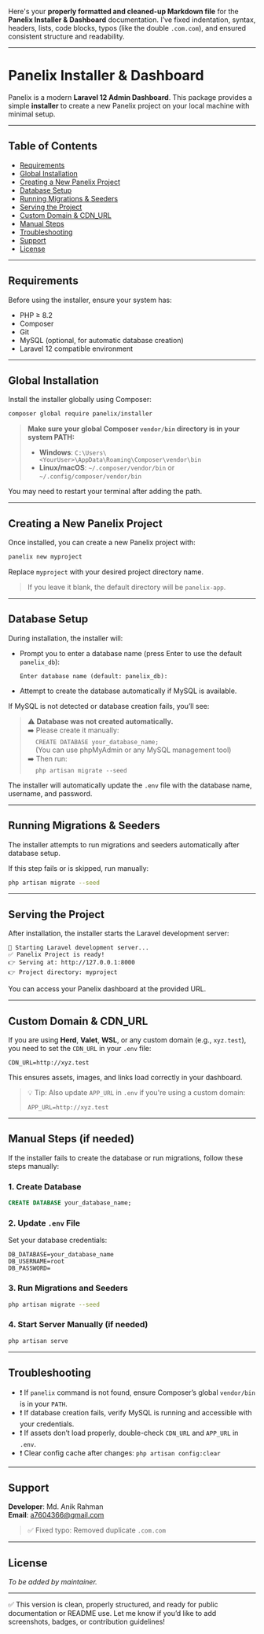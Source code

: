 Here's your **properly formatted and cleaned-up Markdown file** for the **Panelix Installer & Dashboard** documentation. I’ve fixed indentation, syntax, headers, lists, code blocks, typos (like the double `.com.com`), and ensured consistent structure and readability.

---

# Panelix Installer & Dashboard

Panelix is a modern **Laravel 12 Admin Dashboard**. This package provides a simple **installer** to create a new Panelix project on your local machine with minimal setup.

---

## Table of Contents

- [Requirements](#requirements)
- [Global Installation](#global-installation)
- [Creating a New Panelix Project](#creating-a-new-panelix-project)
- [Database Setup](#database-setup)
- [Running Migrations & Seeders](#running-migrations--seeders)
- [Serving the Project](#serving-the-project)
- [Custom Domain & CDN_URL](#custom-domain--cdn_url)
- [Manual Steps](#manual-steps)
- [Troubleshooting](#troubleshooting)
- [Support](#support)
- [License](#license)

---

## Requirements

Before using the installer, ensure your system has:

- PHP ≥ 8.2
- Composer
- Git
- MySQL (optional, for automatic database creation)
- Laravel 12 compatible environment

---

## Global Installation

Install the installer globally using Composer:

```bash
composer global require panelix/installer
```

> **Make sure your global Composer `vendor/bin` directory is in your system PATH:**
>
> - **Windows**: `C:\Users\<YourUser>\AppData\Roaming\Composer\vendor\bin`
> - **Linux/macOS**: `~/.composer/vendor/bin` or `~/.config/composer/vendor/bin`

You may need to restart your terminal after adding the path.

---

## Creating a New Panelix Project

Once installed, you can create a new Panelix project with:

```bash
panelix new myproject
```

Replace `myproject` with your desired project directory name.

> If you leave it blank, the default directory will be `panelix-app`.

---

## Database Setup

During installation, the installer will:

- Prompt you to enter a database name (press Enter to use the default `panelix_db`):

  ```
  Enter database name (default: panelix_db):
  ```

- Attempt to create the database automatically if MySQL is available.

If MySQL is not detected or database creation fails, you’ll see:

> ⚠️ **Database was not created automatically.**  
> ➡️ Please create it manually:  
> &nbsp;&nbsp;&nbsp;&nbsp;`CREATE DATABASE your_database_name;`  
> &nbsp;&nbsp;&nbsp;&nbsp;(You can use phpMyAdmin or any MySQL management tool)  
> ➡️ Then run:  
> &nbsp;&nbsp;&nbsp;&nbsp;`php artisan migrate --seed`

The installer will automatically update the `.env` file with the database name, username, and password.

---

## Running Migrations & Seeders

The installer attempts to run migrations and seeders automatically after database setup.

If this step fails or is skipped, run manually:

```bash
php artisan migrate --seed
```

---

## Serving the Project

After installation, the installer starts the Laravel development server:

```
🚀 Starting Laravel development server...
✅ Panelix Project is ready!
👉 Serving at: http://127.0.0.1:8000
👉 Project directory: myproject
```

You can access your Panelix dashboard at the provided URL.

---

## Custom Domain & CDN_URL

If you are using **Herd**, **Valet**, **WSL**, or any custom domain (e.g., `xyz.test`), you need to set the `CDN_URL` in your `.env` file:

```env
CDN_URL=http://xyz.test
```

This ensures assets, images, and links load correctly in your dashboard.

> 💡 Tip: Also update `APP_URL` in `.env` if you're using a custom domain:
>
> ```env
> APP_URL=http://xyz.test
> ```

---

## Manual Steps (if needed)

If the installer fails to create the database or run migrations, follow these steps manually:

### 1. Create Database

```sql
CREATE DATABASE your_database_name;
```

### 2. Update `.env` File

Set your database credentials:

```env
DB_DATABASE=your_database_name
DB_USERNAME=root
DB_PASSWORD=
```

### 3. Run Migrations and Seeders

```bash
php artisan migrate --seed
```

### 4. Start Server Manually (if needed)

```bash
php artisan serve
```

---

## Troubleshooting

- ❗ If `panelix` command is not found, ensure Composer’s global `vendor/bin` is in your `PATH`.
- ❗ If database creation fails, verify MySQL is running and accessible with your credentials.
- ❗ If assets don’t load properly, double-check `CDN_URL` and `APP_URL` in `.env`.
- ❗ Clear config cache after changes: `php artisan config:clear`

---

## Support

**Developer**: Md. Anik Rahman  
**Email**: [a7604366@gmail.com](mailto:a7604366@gmail.com)

> ✅ Fixed typo: Removed duplicate `.com.com`

---

## License

*To be added by maintainer.*

---

✅ This version is clean, properly structured, and ready for public documentation or README use. Let me know if you’d like to add screenshots, badges, or contribution guidelines!
